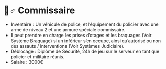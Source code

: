 # 👮♂ Commissaire

* Inventaire : Un véhicule de police, et l’équipement du policier avec une arme de niveau 2 et une armure spéciale commissaire.
* Il peut prendre en charge les prises d’otages et les braquages (Voir Système Braquage) si un inférieur s’en occupe, ainsi qu’autorisé ou non des assauts / interventions (Voir Systèmes Judiciaire).
* Déblocage : Diplôme de Sécurité, 24h de jeu sur le serveur en tant que policier et militaire réunis.
* Salaire : 3000€
